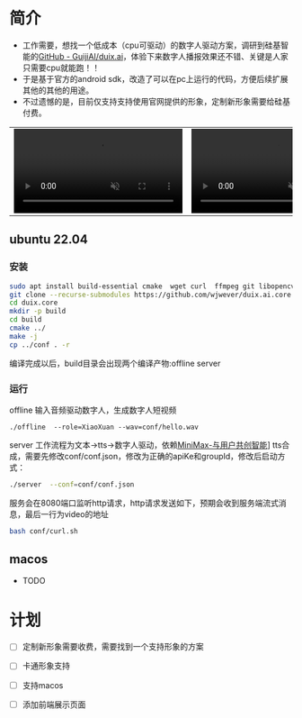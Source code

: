 # 简介
* 工作需要，想找一个低成本（cpu可驱动）的数字人驱动方案，调研到硅基智能的[GitHub - GuijiAI/duix.ai](https://github.com/GuijiAI/duix.ai)，体验下来数字人播报效果还不错、关键是人家只需要cpu就能跑！！
* 于是基于官方的android sdk，改造了可以在pc上运行的代码，方便后续扩展其他的其他的用途。
* 不过遗憾的是，目前仅支持支持使用官网提供的形象，定制新形象需要给硅基付费。


<table class="center">
    
<tr>
    <td width=50% style="border: none">
        <video controls loop src="https://github.com/user-attachments/assets/fc45527c-1014-4d2e-afde-cd5123e3bb9f" muted="false"></video>
    </td>
    <td width=50% style="border: none">
        <video controls loop src="https://github.com/user-attachments/assets/556f4e7f-5191-49eb-bc39-6bf8c991d7fd" muted="false"></video>
    </td>
</tr>

</table>


## ubuntu 22.04

### 安装

```bash
sudo apt install build-essential cmake  wget curl  ffmpeg git libopencv-dev libcurl4-openssl-dev
git clone --recurse-submodules https://github.com/wjwever/duix.ai.core.git 
cd duix.core
mkdir -p build
cd build
cmake ../
make -j
cp ../conf . -r
```

编译完成以后，build目录会出现两个编译产物:offline server

### 运行

offline 输入音频驱动数字人，生成数字人短视频

```
./offline  --role=XiaoXuan --wav=conf/hello.wav
```

server 工作流程为文本->tts->数字人驱动，依赖[MiniMax-与用户共创智能](https://platform.minimaxi.com/document/T2A%20V2?key=66719005a427f0c8a5701643)] tts合成，需要先修改conf/conf.json，修改为正确的apiKe和groupId，修改后启动方式：

```bash
./server  --conf=conf/conf.json
```

服务会在8080端口监听http请求，http请求发送如下，预期会收到服务端流式消息，最后一行为video的地址

```bash
bash conf/curl.sh
```

## macos

* TODO

# 计划

- [ ] 定制新形象需要收费，需要找到一个支持形象的方案
- [ ] 卡通形象支持
- [ ] 支持macos
- [ ] 添加前端展示页面

